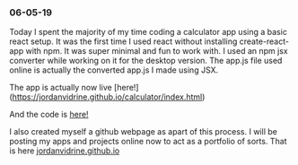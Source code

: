 ### 06-05-19
Today I spent the majority of my time coding a calculator app using a basic react setup. It was the first time I used react without installing create-react-app with npm. It was super minimal and fun to work with. I used an npm jsx converter while working on it for the desktop version. The app.js file used online is actually the converted app.js I made using JSX.

The app is actually now live [here!] (https://jordanvidrine.github.io/calculator/index.html)

And the code is [here!](https://github.com/jordanvidrine/jordanvidrine.github.io/tree/master/calculator)

I also created myself a github webpage as apart of this process. I will be posting my apps and projects online now to act as a portfolio of sorts. That is here [jordanvidrine.github.io](https://jordanvidrine.github,io)
